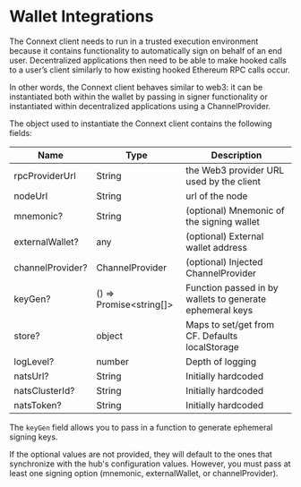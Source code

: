 # Wallet Integrations

The Connext client needs to run in a trusted execution environment because it contains functionality to automatically sign on behalf of an end user. Decentralized applications then need to be able to make hooked calls to a user’s client similarly to how existing hooked Ethereum RPC calls occur.

In other words, the Connext client behaves similar to web3: it can be instantiated both within the wallet by passing in signer functionality or instantiated within decentralized applications using a ChannelProvider.

The object used to instantiate the Connext client contains the following fields:

| Name | Type | Description |
| ------ | ------ | ------ |
| rpcProviderUrl | String | the Web3 provider URL used by the client |
| nodeUrl | String | url of the node |
| mnemonic? | String | (optional) Mnemonic of the signing wallet |
| externalWallet? | any | (optional) External wallet address |
| channelProvider? | ChannelProvider | (optional) Injected ChannelProvider |
| keyGen? | () => Promise<string[]> | Function passed in by wallets to generate ephemeral keys|
| store? | object | Maps to set/get from CF. Defaults localStorage |
| logLevel? | number | Depth of logging |
| natsUrl? | String | Initially hardcoded |
| natsClusterId? | String | Initially hardcoded |
| natsToken? | String | Initially hardcoded |

The `keyGen` field allows you to pass in a function to generate ephemeral signing keys.

If the optional values are not provided, they will default to the ones that synchronize with the hub's configuration values. However, you must pass at least one signing option (mnemonic, externalWallet, or channelProvider). 

